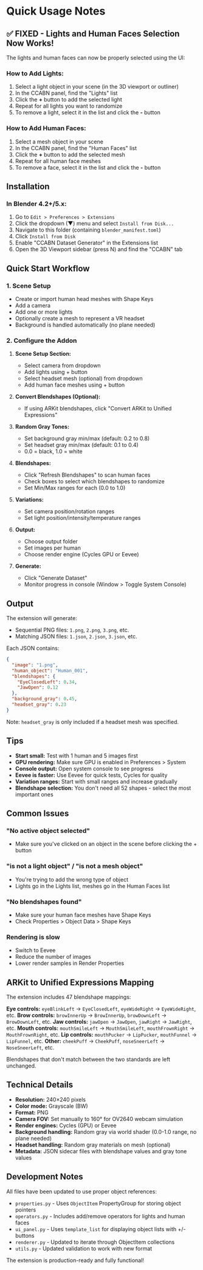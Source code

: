 # Quick Usage Notes

## ✅ FIXED - Lights and Human Faces Selection Now Works!

The lights and human faces can now be properly selected using the UI:

### How to Add Lights:
1. Select a light object in your scene (in the 3D viewport or outliner)
2. In the CCABN panel, find the "Lights" list
3. Click the **+** button to add the selected light
4. Repeat for all lights you want to randomize
5. To remove a light, select it in the list and click the **-** button

### How to Add Human Faces:
1. Select a mesh object in your scene
2. In the CCABN panel, find the "Human Faces" list
3. Click the **+** button to add the selected mesh
4. Repeat for all human face meshes
5. To remove a face, select it in the list and click the **-** button

## Installation

### In Blender 4.2+/5.x:
1. Go to `Edit > Preferences > Extensions`
2. Click the dropdown (▼) menu and select `Install from Disk...`
3. Navigate to this folder (containing `blender_manifest.toml`)
4. Click `Install from Disk`
5. Enable "CCABN Dataset Generator" in the Extensions list
6. Open the 3D Viewport sidebar (press N) and find the "CCABN" tab

## Quick Start Workflow

### 1. Scene Setup
- Create or import human head meshes with Shape Keys
- Add a camera
- Add one or more lights
- Optionally create a mesh to represent a VR headset
- Background is handled automatically (no plane needed)

### 2. Configure the Addon
1. **Scene Setup Section:**
   - Select camera from dropdown
   - Add lights using + button
   - Select headset mesh (optional) from dropdown
   - Add human face meshes using + button

2. **Convert Blendshapes (Optional):**
   - If using ARKit blendshapes, click "Convert ARKit to Unified Expressions"

3. **Random Gray Tones:**
   - Set background gray min/max (default: 0.2 to 0.8)
   - Set headset gray min/max (default: 0.1 to 0.4)
   - 0.0 = black, 1.0 = white

4. **Blendshapes:**
   - Click "Refresh Blendshapes" to scan human faces
   - Check boxes to select which blendshapes to randomize
   - Set Min/Max ranges for each (0.0 to 1.0)

5. **Variations:**
   - Set camera position/rotation ranges
   - Set light position/intensity/temperature ranges

6. **Output:**
   - Choose output folder
   - Set images per human
   - Choose render engine (Cycles GPU or Eevee)

7. **Generate:**
   - Click "Generate Dataset"
   - Monitor progress in console (Window > Toggle System Console)

## Output

The extension will generate:
- Sequential PNG files: `1.png`, `2.png`, `3.png`, etc.
- Matching JSON files: `1.json`, `2.json`, `3.json`, etc.

Each JSON contains:
```json
{
  "image": "1.png",
  "human_object": "Human_001",
  "blendshapes": {
    "EyeClosedLeft": 0.34,
    "JawOpen": 0.12
  },
  "background_gray": 0.45,
  "headset_gray": 0.23
}
```

Note: `headset_gray` is only included if a headset mesh was specified.

## Tips

- **Start small:** Test with 1 human and 5 images first
- **GPU rendering:** Make sure GPU is enabled in Preferences > System
- **Console output:** Open system console to see progress
- **Eevee is faster:** Use Eevee for quick tests, Cycles for quality
- **Variation ranges:** Start with small ranges and increase gradually
- **Blendshape selection:** You don't need all 52 shapes - select the most important ones

## Common Issues

### "No active object selected"
- Make sure you've clicked on an object in the scene before clicking the + button

### "is not a light object" / "is not a mesh object"
- You're trying to add the wrong type of object
- Lights go in the Lights list, meshes go in the Human Faces list

### "No blendshapes found"
- Make sure your human face meshes have Shape Keys
- Check Properties > Object Data > Shape Keys

### Rendering is slow
- Switch to Eevee
- Reduce the number of images
- Lower render samples in Render Properties

## ARKit to Unified Expressions Mapping

The extension includes 47 blendshape mappings:

**Eye controls:** `eyeBlinkLeft` → `EyeClosedLeft`, `eyeWideRight` → `EyeWideRight`, etc.
**Brow controls:** `browInnerUp` → `BrowInnerUp`, `browDownLeft` → `BrowDownLeft`, etc.
**Jaw controls:** `jawOpen` → `JawOpen`, `jawRight` → `JawRight`, etc.
**Mouth controls:** `mouthSmileLeft` → `MouthSmileLeft`, `mouthFrownRight` → `MouthFrownRight`, etc.
**Lip controls:** `mouthPucker` → `LipPucker`, `mouthFunnel` → `LipFunnel`, etc.
**Other:** `cheekPuff` → `CheekPuff`, `noseSneerLeft` → `NoseSneerLeft`, etc.

Blendshapes that don't match between the two standards are left unchanged.

## Technical Details

- **Resolution:** 240×240 pixels
- **Color mode:** Grayscale (BW)
- **Format:** PNG
- **Camera FOV:** Set manually to 160° for OV2640 webcam simulation
- **Render engines:** Cycles (GPU) or Eevee
- **Background handling:** Random gray via world shader (0.0-1.0 range, no plane needed)
- **Headset handling:** Random gray materials on mesh (optional)
- **Metadata:** JSON sidecar files with blendshape values and gray tone values

## Development Notes

All files have been updated to use proper object references:
- `properties.py` - Uses `ObjectItem` PropertyGroup for storing object pointers
- `operators.py` - Includes add/remove operators for lights and human faces
- `ui_panel.py` - Uses `template_list` for displaying object lists with +/- buttons
- `renderer.py` - Updated to iterate through ObjectItem collections
- `utils.py` - Updated validation to work with new format

The extension is production-ready and fully functional!
